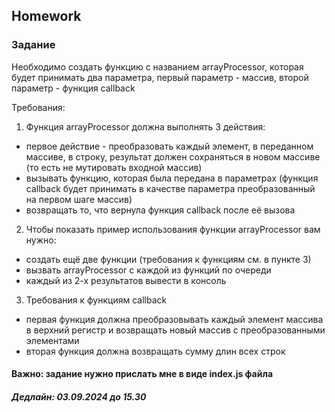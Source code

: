 ##  Homework

### Задание

Необходимо создать функцию с названием arrayProcessor, которая будет принимать два параметра, первый параметр - массив, второй параметр - функция callback

Требования:
1. Функция arrayProcessor должна выполнять 3 действия:
  - первое действие - преобразовать каждый элемент, в переданном массиве, в строку, результат должен сохраняться в новом массиве (то есть не мутировать входной массив)
  - вызывать функцию, которая была передана в параметрах (функция callback будет принимать в качестве параметра преобразованный на первом шаге массив)
  - возвращать то, что вернула функция callback после её вызова
2. Чтобы показать пример использования функции arrayProcessor вам нужно:
  - создать ещё две функции (требования к функциям см. в пункте 3)
  - вызвать arrayProcessor с каждой из функций по очереди
  - каждый из 2-х результатов вывести в консоль
3. Требования к функциям callback
  - первая функция должна преобразовывать каждый элемент массива в верхний регистр и возвращать новый массив с преобразованными элементами
  - вторая функция должна возвращать сумму длин всех строк

#### Важно: задание нужно прислать мне в виде index.js файла

##### Дедлайн: 03.09.2024 до 15.30


